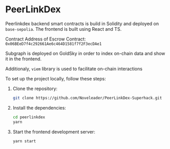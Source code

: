 # PeerLinkDex

Peerlinkdex backend smart contracts is build in Solidity and deployed on `base-sepolia`. The frontend is built using React and TS. 

Contract Address of Escrow Contract: `0x06BEeD7f4c292661Ae6c464D1581f7f2F3ecDAe1`

Subgraph is deployed on GoldSky in order to index on-chain data and show it in the frontend. 

Additionaly, `viem` library is used to facilitate on-chain interactions

To set up the project locally, follow these steps:

1. Clone the repository:
    ```bash
    git clone https://github.com/Noveleader/PeerLinkDex-Superhack.git
    ```

2. Install the dependencies:
    ```bash
    cd peerlinkdex
    yarn
    ```

3. Start the frontend development server:
    ```bash
    yarn start
    ```

